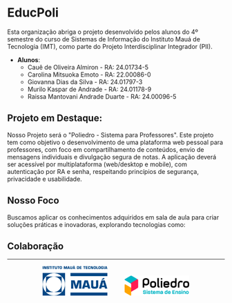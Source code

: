 # EducPoli

Esta organização abriga o projeto desenvolvido pelos alunos do 4º semestre do curso de Sistemas de Informação do Instituto Mauá de Tecnologia (IMT), como parte do Projeto Interdisciplinar Integrador (PII).

- **Alunos**:
  - Cauê de Oliveira Almiron - RA: 24.01734-5
  - Carolina Mitsuoka Emoto - RA: 22.00086-0
  - Giovanna Dias da Silva - RA: 24.01797-3
  - Murilo Kaspar de Andrade - RA: 24.01178-9
  - Raissa Mantovani Andrade Duarte - RA: 24.00096-5

## Projeto em Destaque:

Nosso Projeto será o "Poliedro - Sistema para Professores".
Este projeto tem como objetivo o desenvolvimento de uma plataforma web pessoal para professores, com foco em compartilhamento de conteúdos, envio de mensagens individuais e divulgação segura de notas. A aplicação deverá ser acessível por multiplataforma (web/desktop e mobile), com autenticação por RA e senha, respeitando princípios de segurança, privacidade e usabilidade.

## Nosso Foco

Buscamos aplicar os conhecimentos adquiridos em sala de aula para criar soluções práticas e inovadoras, explorando tecnologias como:

## Colaboração

---

<p align="center">
  <img src="https://raw.githubusercontent.com/IMT-PII-3-Semestre/chatbot-poliedro/main/images/logo-IMT.png" width="150" alt="Logo IMT">
&nbsp;&nbsp;&nbsp;&nbsp;&nbsp;&nbsp;&nbsp;&nbsp;
  <img src="https://raw.githubusercontent.com/IMT-PII-3-Semestre/chatbot-poliedro/main/images/logo-poliedro-se.png" width="150" alt="Logo Poliedro SE">
</p>
